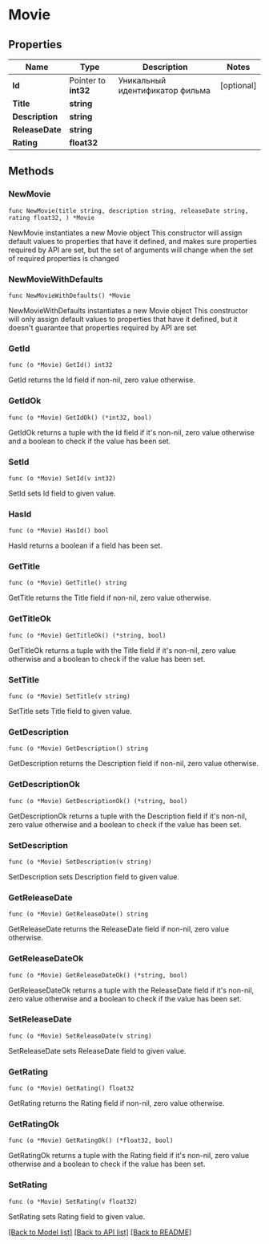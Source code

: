 # Movie

## Properties

Name | Type | Description | Notes
------------ | ------------- | ------------- | -------------
**Id** | Pointer to **int32** | Уникальный идентификатор фильма | [optional] 
**Title** | **string** |  | 
**Description** | **string** |  | 
**ReleaseDate** | **string** |  | 
**Rating** | **float32** |  | 

## Methods

### NewMovie

`func NewMovie(title string, description string, releaseDate string, rating float32, ) *Movie`

NewMovie instantiates a new Movie object
This constructor will assign default values to properties that have it defined,
and makes sure properties required by API are set, but the set of arguments
will change when the set of required properties is changed

### NewMovieWithDefaults

`func NewMovieWithDefaults() *Movie`

NewMovieWithDefaults instantiates a new Movie object
This constructor will only assign default values to properties that have it defined,
but it doesn't guarantee that properties required by API are set

### GetId

`func (o *Movie) GetId() int32`

GetId returns the Id field if non-nil, zero value otherwise.

### GetIdOk

`func (o *Movie) GetIdOk() (*int32, bool)`

GetIdOk returns a tuple with the Id field if it's non-nil, zero value otherwise
and a boolean to check if the value has been set.

### SetId

`func (o *Movie) SetId(v int32)`

SetId sets Id field to given value.

### HasId

`func (o *Movie) HasId() bool`

HasId returns a boolean if a field has been set.

### GetTitle

`func (o *Movie) GetTitle() string`

GetTitle returns the Title field if non-nil, zero value otherwise.

### GetTitleOk

`func (o *Movie) GetTitleOk() (*string, bool)`

GetTitleOk returns a tuple with the Title field if it's non-nil, zero value otherwise
and a boolean to check if the value has been set.

### SetTitle

`func (o *Movie) SetTitle(v string)`

SetTitle sets Title field to given value.


### GetDescription

`func (o *Movie) GetDescription() string`

GetDescription returns the Description field if non-nil, zero value otherwise.

### GetDescriptionOk

`func (o *Movie) GetDescriptionOk() (*string, bool)`

GetDescriptionOk returns a tuple with the Description field if it's non-nil, zero value otherwise
and a boolean to check if the value has been set.

### SetDescription

`func (o *Movie) SetDescription(v string)`

SetDescription sets Description field to given value.


### GetReleaseDate

`func (o *Movie) GetReleaseDate() string`

GetReleaseDate returns the ReleaseDate field if non-nil, zero value otherwise.

### GetReleaseDateOk

`func (o *Movie) GetReleaseDateOk() (*string, bool)`

GetReleaseDateOk returns a tuple with the ReleaseDate field if it's non-nil, zero value otherwise
and a boolean to check if the value has been set.

### SetReleaseDate

`func (o *Movie) SetReleaseDate(v string)`

SetReleaseDate sets ReleaseDate field to given value.


### GetRating

`func (o *Movie) GetRating() float32`

GetRating returns the Rating field if non-nil, zero value otherwise.

### GetRatingOk

`func (o *Movie) GetRatingOk() (*float32, bool)`

GetRatingOk returns a tuple with the Rating field if it's non-nil, zero value otherwise
and a boolean to check if the value has been set.

### SetRating

`func (o *Movie) SetRating(v float32)`

SetRating sets Rating field to given value.



[[Back to Model list]](../README.md#documentation-for-models) [[Back to API list]](../README.md#documentation-for-api-endpoints) [[Back to README]](../README.md)


